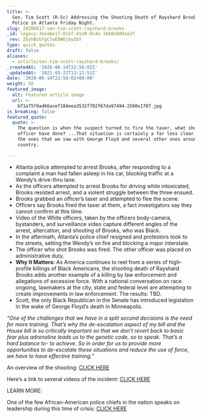 ```yaml
---
title: >-
  Sen. Tim Scott (R-Sc) Addressing the Shooting Death of Rayshard Brooks by
  Police in Atlanta Friday Night.
slug: 20200617-sen-tim-scott-rayshard-brooks
_id: legacy-3eea6e17-015f-41d0-9c4e-1660e8891e2f
_rev: ZEyhBiGfgCfwE8WOjbuSbY
type: quick_quotes
draft: false
aliases:
  - article/sen-tim-scott-rayshard-brooks/
_createdAt: '2020-06-14T22:56:02Z'
_updatedAt: '2021-03-22T13:12:52Z'
date: '2020-06-14T22:56:02+00:00'
weight: 50
featured_image:
  alt: Featured article image
  url: >-
    b71a75f9ad66acef184eea3532f702f67da97494-2560x1707.jpg
is_breaking: false
featured_quote:
  quote: >-
    The question is when the suspect turned to fire the taser, what should the
    officer have done? ...That situation is certainly a far less clear one than
    the ones that we saw with George Floyd and several other ones around the
    country.

---
```

* Atlanta police attempted to arrest Brooks, after responding to a complaint a man had fallen asleep in his car, blocking traffic at a Wendy’s drive-thru lane.
* As the officers attempted to arrest Brooks for driving while intoxicated, Brooks resisted arrest, and a violent struggle between the three ensued.
* Brooks grabbed an officer’s taser and attempted to flee the scene.
* Officers say Brooks fired the taser at them, a fact investigators say they cannot confirm at this time.
* Video of the White officers, taken by the officers body-camera, bystanders, and surveillance video capture different angles of the arrest, altercation, and shooting of Brooks, who was Black.
* In the aftermath, Atlanta’s police chief resigned and protestors took to the streets, setting the Wendy’s on fire and blocking a major interstate.
* The officer who shot Brooks was fired. The other officer was placed on administrative duty.
* **Why It Matters:** As America continues to reel from a series of high-profile killings of Black Americans, the shooting death of Rayshard Brooks adds another example of a killing by law enforcement and allegations of excessive force. With a national conversation on race ongoing, lawmakers at the city, state and federal level are attempting to create improvements in law enforcement. The results: TBD.
* Scott, the only Black Republican in the Senate has introduced legislation in the wake of George Floyd’s death in Minneapolis.

_“One of the challenges that we have in a split second decisions is the need for more training. That’s why the de-escalation aspect of my bill and the House bill is so critically important so that we don’t revert back to basic fear plus adrenaline leads us to the genetic code, so to speak. That’s a hard balance to- to achieve. So in order for us to provide more opportunities to de-escalate these situations and reduce the use of force, we have to have effective training.”_

An overview of the shooting: [CLICK HERE](https://apnews.com/e5741e6b7d1a3c9be991201d21b90e13)

Here’s a link to several videos of the incident: [CLICK HERE](https://www.cnn.com/2020/06/14/us/rayshard-brooks-videos-final-moments/index.html)

LEARN MORE:

One of the few African-American police chiefs in the nation speaks on leadership during this time of crisis: [CLICK HERE](https://smarthernews.com/chief-williams/)